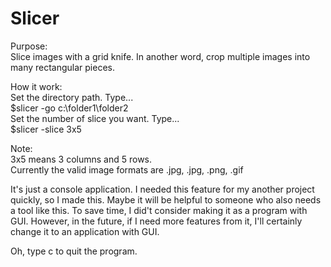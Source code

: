Slicer
======

<p>Purpose:<br/>
Slice images with a grid knife. In another word, crop multiple images into many rectangular pieces.</p>

<p>How it work:<br/>
Set the directory path. Type...<br/>
$slicer -go c:\folder1\folder2
<br/>
Set the number of slice you want. Type...<br/>
$slicer -slice 3x5</p>

<p>Note:<br/>
3x5 means 3 columns and 5 rows.<br/>
Currently the valid image formats are .jpg, .jpg, .png, .gif</p>

<p>It's just a console application. I needed this feature for my another project quickly, so I made this. Maybe it will be helpful to someone who also needs a tool like this. To save time, I did't consider making it as a program with GUI. However, in the future, if I need more features from it, I'll certainly change it to an application with GUI.</p>

<p>Oh, type c to quit the program.</p>


